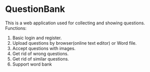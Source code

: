 # QuestionBank
This is a web application used for collecting and showing questions.
Functions:
1. Basic login and register.
2. Upload questions by browser(online text editor) or Word file.
3. Accept questions with images.
4. Get rid of wrong questions.
5. Get rid of similar questions.
6. Support word bank
